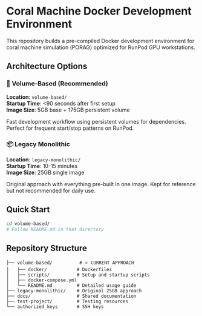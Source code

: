 # Coral Machine Docker Development Environment

This repository builds a pre-compiled Docker development environment for coral machine simulation (PORAG) optimized for RunPod GPU workstations.

## Architecture Options

### 🚀 Volume-Based (Recommended)
**Location**: `volume-based/`  
**Startup Time**: <90 seconds after first setup  
**Image Size**: 5GB base + 175GB persistent volume  

Fast development workflow using persistent volumes for dependencies. Perfect for frequent start/stop patterns on RunPod.

### 📦 Legacy Monolithic  
**Location**: `legacy-monolithic/`  
**Startup Time**: 10-15 minutes  
**Image Size**: 25GB single image  

Original approach with everything pre-built in one image. Kept for reference but not recommended for daily use.

## Quick Start

```bash
cd volume-based/
# Follow README.md in that directory
```

## Repository Structure

```
├── volume-based/          # ⭐ CURRENT APPROACH
│   ├── docker/           # Dockerfiles  
│   ├── scripts/          # Setup and startup scripts
│   ├── docker-compose.yml
│   └── README.md         # Detailed usage guide
├── legacy-monolithic/    # Original 25GB approach
├── docs/                 # Shared documentation  
├── test-project/         # Testing resources
└── authorized_keys       # SSH keys
```
